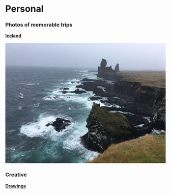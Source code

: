 # Personal

### Photos of memorable trips

[**Iceland**](https://hematthi.github.io/personal/iceland.html)
<center><img src="/personal/photos/Snaefellsnes_coast2.JPG" alt="Snaefellsnes coast" width="800"/></center> 

### Creative

[**Drawings**](https://hematthi.github.io/personal/drawings.html)

